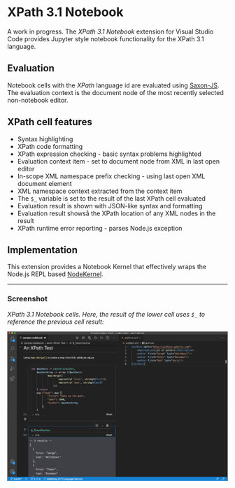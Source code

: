 # XPath 3.1 Notebook

A work in progress. The *XPath 3.1 Notebook* extension for Visual Studio Code provides Jupyter style notebook functionality for the XPath 3.1 language.

## Evaluation

Notebook cells with the _XPath_ language id are evaluated using [Saxon-JS](https://www.saxonica.com/saxon-js/index.xml). The evaluation context is the document node of the most recently selected non-notebook editor.

## XPath cell features
- Syntax highlighting
- XPath code formatting
- XPath expression checking - basic syntax problems highlighted
- Evaluation context item -  set to document node from XML in last open editor
- In-scope XML namespace prefix checking - using last open XML document element
- XML namespace context extracted from the context item
- The `$_` variable is set to the result of the last XPath cell evaluated
- Evaluation result is shown with JSON-like syntax and formatting
- Evaluation result showså the XPath location of any XML nodes in the result 
- XPath runtime error reporting - parses Node.js exception

## Implementation

This extension provides a Notebook Kernel that effectively wraps the Node.js REPL based [NodeKernel](https://github.com/microsoft/vscode-nodebook).

---

### Screenshot

*XPath 3.1 Notebook cells. Here, the result of the lower cell uses `$_` to reference the previous cell result:*

![XPath31](images/xpath31notebook.png)